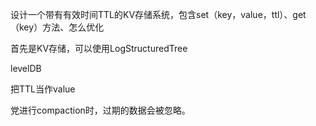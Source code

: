 设计一个带有有效时间TTL的KV存储系统，包含set（key，value，ttl）、get（key）方法、怎么优化

首先是KV存储，可以使用LogStructuredTree

levelDB

把TTL当作value

党进行compaction时，过期的数据会被忽略。